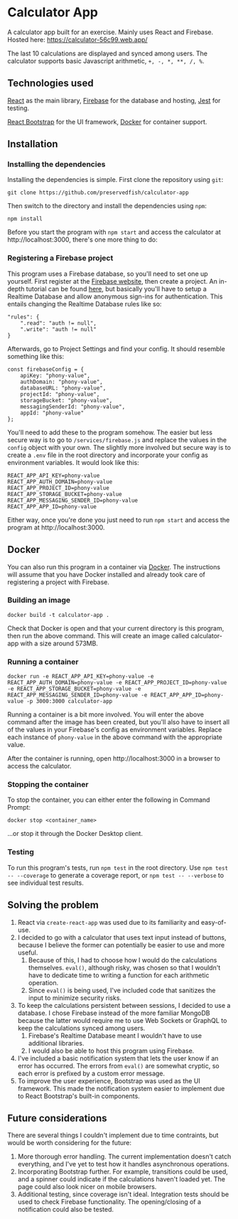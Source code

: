 # Calculator App

A calculator app built for an exercise. Mainly uses React and Firebase. Hosted here: https://calculator-56c99.web.app/

The last 10 calculations are displayed and synced among users. The calculator supports basic Javascript arithmetic, `+, -, *, **, /, %`.

## Technologies used
[React](https://reactjs.org/docs/getting-started.html) as the main library, [Firebase](https://firebase.google.com/docs) for the database and hosting, [Jest](https://jestjs.io/docs/en/getting-started) for testing.

[React Bootstrap](https://react-bootstrap.github.io/getting-started/introduction) for the UI framework, [Docker](https://docs.docker.com/) for container support.

## Installation
### Installing the dependencies
Installing the dependencies is simple. First clone the repository using `git`:

    git clone https://github.com/preservedfish/calculator-app

Then switch to the directory and install the dependencies using `npm`:

    npm install
Before you start the program with `npm start` and access the calculator at http://localhost:3000, there's one more thing to do:
### Registering a Firebase project
This program uses a Firebase database, so you'll need to set one up yourself. First register at the [Firebase website](https://firebase.google.com/), then create a project. An in-depth tutorial can be found [here](https://www.robinwieruch.de/firebase-tutorial), but basically you'll have to setup a Realtime Database and allow anonymous sign-ins for authentication. This entails changing the Realtime Database rules like so:

    "rules": {
        ".read": "auth != null",
        ".write": "auth != null"
    }
Afterwards, go to Project Settings and find your config. It should resemble something like this: 

    const firebaseConfig = {
        apiKey: "phony-value",
        authDomain: "phony-value",
        databaseURL: "phony-value",
        projectId: "phony-value",
        storageBucket: "phony-value",
        messagingSenderId: "phony-value",
        appId: "phony-value"
    };
You'll need to add these to the program somehow. The easier but less secure way is to go to `/services/firebase.js` and replace the values in the `config` object with your own. The slightly more involved but secure way is to create a `.env` file in the root directory and incorporate your config as environment variables. It would look like this:

    REACT_APP_API_KEY=phony-value
    REACT_APP_AUTH_DOMAIN=phony-value
    REACT_APP_PROJECT_ID=phony-value
    REACT_APP_STORAGE_BUCKET=phony-value
    REACT_APP_MESSAGING_SENDER_ID=phony-value
    REACT_APP_APP_ID=phony-value
Either way, once you're done you just need to run `npm start` and access the program at http://localhost:3000.

## Docker
You can also run this program in a container via [Docker](https://www.docker.com/). The instructions will assume that you have Docker installed and already took care of registering a project with Firebase.

### Building an image
    docker build -t calculator-app .
Check that Docker is open and that your current directory is this program, then run the above command. This will create an image called calculator-app with a size around 573MB.

### Running a container
    docker run -e REACT_APP_API_KEY=phony-value -e REACT_APP_AUTH_DOMAIN=phony-value -e REACT_APP_PROJECT_ID=phony-value -e REACT_APP_STORAGE_BUCKET=phony-value -e REACT_APP_MESSAGING_SENDER_ID=phony-value -e REACT_APP_APP_ID=phony-value -p 3000:3000 calculator-app
Running a container is a bit more involved. You will enter the above command after the image has been created, but you'll also have to insert all of the values in your Firebase's config as environment variables. Replace each instance of `phony-value` in the above command with the appropriate value.

After the container is running, open http://localhost:3000 in a browser to access the calculator.

### Stopping the container
To stop the container, you can either enter the following in Command Prompt:

    docker stop <container_name>

...or stop it through the Docker Desktop client.

### Testing
To run this program's tests, run `npm test` in the root directory. Use `npm test -- --coverage` to generate a coverage report, or `npm test -- --verbose` to see individual test results.

## Solving the problem
1. React via `create-react-app` was used due to its familiarity and easy-of-use.
1. I decided to go with a calculator that uses text input instead of buttons, because I believe the former can potentially be easier to use and more useful.
    1. Because of this, I had to choose how I would do the calculations themselves. `eval()`, although risky, was chosen so that I wouldn't have to dedicate time to writing a function for each arithmetic operation.
    1. Since `eval()` is being used, I've included code that sanitizes the input to minimize security risks.
1. To keep the calculations persistent between sessions, I decided to use a database. I chose Firebase instead of the more familiar MongoDB because the latter would require me to use Web Sockets or GraphQL to keep the calculations synced among users.
    1. Firebase's Realtime Database meant I wouldn't have to use additional libraries.
    1. I would also be able to host this program using Firebase.
1. I've included a basic notification system that lets the user know if an error has occurred. The errors from `eval()` are somewhat cryptic, so each error is prefixed by a custom error message.
1. To improve the user experience, Bootstrap was used as the UI framework. This made the notification system easier to implement due to React Bootstrap's built-in components.

## Future considerations
There are several things I couldn't implement due to time contraints, but would be worth considering for the future:
1. More thorough error handling. The current implementation doesn't catch everything, and I've yet to test how it handles asynchronous operations.
1. Incorporating Bootstrap further. For example, transitions could be used, and a spinner could indicate if the calculations haven't loaded yet. The page could also look nicer on mobile browsers.
1. Additional testing, since coverage isn't ideal. Integration tests should be used to check Firebase functionality. The opening/closing of a notification could also be tested.
